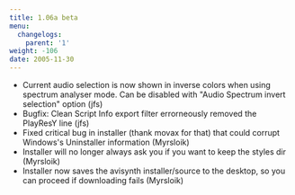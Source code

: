 ```yaml
---
title: 1.06a beta
menu:
  changelogs:
    parent: '1'
weight: -106
date: 2005-11-30
---
```


- Current audio selection is now shown in inverse colors when using spectrum analyser mode. Can be disabled with "Audio Spectrum invert selection" option (jfs)
- Bugfix: Clean Script Info export filter errorneously removed the PlayResY line (jfs)
- Fixed critical bug in installer (thank movax for that) that could corrupt Windows's Uninstaller information (Myrsloik)
- Installer will no longer always ask you if you want to keep the styles dir (Myrsloik)
- Installer now saves the avisynth installer/source to the desktop, so you can proceed if downloading fails (Myrsloik)
